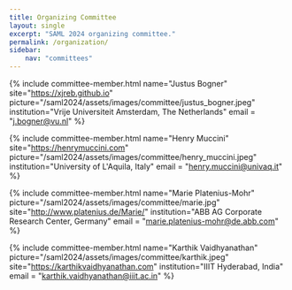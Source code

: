 ```yaml
---
title: Organizing Committee
layout: single
excerpt: "SAML 2024 organizing committee."
permalink: /organization/
sidebar: 
    nav: "committees"
---
```



{% include committee-member.html
   name="Justus Bogner"
   site="https://xjreb.github.io"
   picture="/saml2024/assets/images/committee/justus_bogner.jpeg"
   institution="Vrije Universiteit Amsterdam, The Netherlands"
   email = "j.bogner@vu.nl"
%}

{% include committee-member.html
   name="Henry Muccini"
   site="https://henrymuccini.com"
   picture="/saml2024/assets/images/committee/henry_muccini.jpeg"
   institution="University of L'Aquila, Italy"
   email = "henry.muccini@univaq.it"
%}

{% include committee-member.html
   name="Marie Platenius-Mohr"
   picture="/saml2024/assets/images/committee/marie.jpg"
   site="http://www.platenius.de/Marie/"
   institution="ABB AG Corporate Research Center, Germany"
   email = "marie.platenius-mohr@de.abb.com"
%}

{% include committee-member.html
   name="Karthik Vaidhyanathan"
   picture="/saml2024/assets/images/committee/karthik.jpeg"
   site="https://karthikvaidhyanathan.com"
   institution="IIIT Hyderabad, India"
   email = "karthik.vaidhyanathan@iiit.ac.in"
%}



